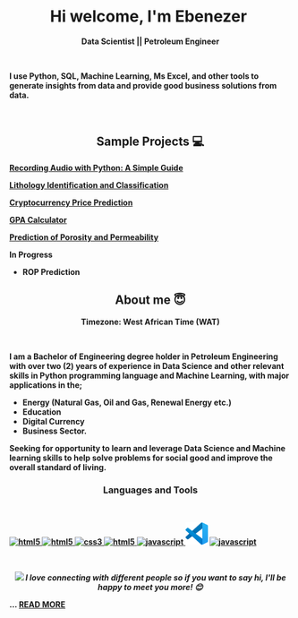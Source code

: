 <p>
  <h1 align="center"><b>Hi welcome, I'm Ebenezer <img src="https://www.python.org/static/img/python-logo.png" alt="" width="100"></h1>
</p>
<p align="center">
Data Scientist || Petroleum Engineer 
</p>
<br />

<p>I use Python, SQL, Machine Learning, Ms Excel, and other tools to generate insights from data and provide good business solutions from data.</p>
<br />

<h2 align="center">Sample Projects 💻</h2>

[Recording Audio with Python: A Simple Guide](https://github.com/eaniyom/Audio-Record-with-Python)

[Lithology Identification and Classification](https://github.com/eaniyom/Reservior-Lithology-Identification/blob/master/Lithology%20Classification%20~%20Aniyom%20Ebenezer.ipynb)

[Cryptocurrency Price Prediction](https://github.com/eaniyom/Cryptocurrency-Prediction/blob/master/Crypto_Price_prediction_Eben-1.ipynb)

[GPA Calculator](https://github.com/eaniyom/GPA-Calculator-with-Python/blob/main/GPA%20calculator.ipynb)

[Prediction of Porosity and Permeability](https://github.com/eaniyom/Porosity-Permeability-Prediction/blob/master/Prediction%20of%20Porosity%20and%20Permeability.ipynb)



**In Progress**
* ROP Prediction 

<h2 align="center">About me 😇</h2>
<p align="center">
Timezone: West African Time (WAT)
</p>
<br />
<p>I am a Bachelor of Engineering degree holder in Petroleum Engineering with over two (2) years of experience in Data Science and other relevant skills in Python programming language and Machine Learning, with major applications in the;
  
* Energy (Natural Gas, Oil and Gas, Renewal Energy etc.)
* Education
* Digital Currency
* Business Sector.
  
Seeking for opportunity to learn and leverage Data Science and Machine learning skills
to help solve problems for social good and improve the overall standard of living.
  

<p>
<h3 align="center"> Languages and Tools</h3>
</p>
<br /> 
<p align="center">
  
  
<a href="https://www.w3.org/html/" target="_blank"> <img src="https://miro.medium.com/max/1200/1*sKKnSH3qcNK3EWR2QZ4loQ.png" alt="html5" width="100" height="40"/> </a>
<a href="https://www.w3.org/html/" target="_blank"> <img src="https://miro.medium.com/max/481/1*cxfqR8NAj8HGal8CVOZ7hg.png" alt="html5" width="100" height="40"/> </a>
<a href="https://www.w3schools.com/css/" target="_blank"> <img src="https://www.python.org/static/img/python-logo.png" alt="css3" width="100" height="80"/> </a>
<a href="https://www.w3.org/html/" target="_blank"> <img src="https://www.kindpng.com/picc/m/81-811458_jupyter-notebook-logo-hd-png-download.png" alt="html5" width="100" height="40"/> </a>
<a href="https://developer.mozilla.org/en-US/docs/Web/JavaScript" target="_blank"> <img src="https://seaborn.pydata.org/_static/logo-wide-lightbg.svg" alt="javascript" width="100" height="40"/> </a>
<img alt="Visual Studio Code" width="40px" src="https://raw.githubusercontent.com/github/explore/80688e429a7d4ef2fca1e82350fe8e3517d3494d/topics/visual-studio-code/visual-studio-code.png" />
<a href="https://developer.mozilla.org/en-US/docs/Web/JavaScript" target="_blank"> <img src="https://res.cloudinary.com/practicaldev/image/fetch/s--NrHD9yZu--/c_imagga_scale,f_auto,fl_progressive,h_900,q_auto,w_1600/https://dev-to-uploads.s3.amazonaws.com/i/mnfmccptgqtukhst1i5s.png" alt="javascript" width="100" height="40"/> </a>

   </p>
<br />
<p align="center">
<img src="https://media.giphy.com/media/LnQjpWaON8nhr21vNW/giphy.gif" width="60"> <em><b>I love connecting with different people</b> so if you want to say <b>hi, I'll be happy to meet you more!</b> 😊</em>
</p>



... [READ MORE](https://www.linkedin.com/in/ebenezer-aniyom-5a967a173)
<!-- BLOG-POST-LIST:END -->
